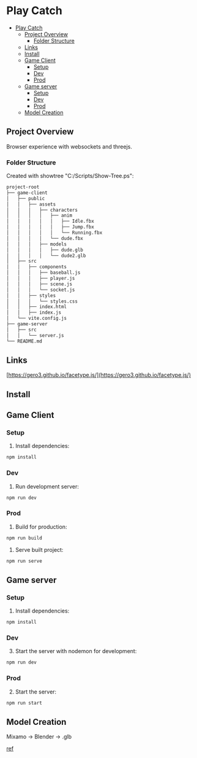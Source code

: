 # Play Catch

- [Play Catch](#play-catch)
  - [Project Overview](#project-overview)
    - [Folder Structure](#folder-structure)
  - [Links](#links)
  - [Install](#install)
  - [Game Client](#game-client)
    - [Setup](#setup)
    - [Dev](#dev)
    - [Prod](#prod)
  - [Game server](#game-server)
    - [Setup](#setup-1)
    - [Dev](#dev-1)
    - [Prod](#prod-1)
  - [Model Creation](#model-creation)


## Project Overview

Browser experience with websockets and threejs.

### Folder Structure

Created with showtree "C:/Scripts/Show-Tree.ps":

```sh
project-root
├── game-client
│   ├── public
│   │   ├── assets
│   │   │   ├── characters
│   │   │   │   ├── anim
│   │   │   │   │   ├── Idle.fbx
│   │   │   │   │   ├── Jump.fbx
│   │   │   │   │   └── Running.fbx
│   │   │   │   └── dude.fbx
│   │   │   ├── models
│   │   │   │   ├── dude.glb
│   │   │   │   └── dude2.glb
│   ├── src
│   │   ├── components
│   │   │   ├── baseball.js
│   │   │   ├── player.js
│   │   │   ├── scene.js
│   │   │   └── socket.js
│   │   ├── styles
│   │   │   └── styles.css
│   │   ├── index.html
│   │   ├── index.js
│   └── vite.config.js
├── game-server
│   ├── src
│   │   └── server.js
└── README.md

```
## Links

[https://gero3.github.io/facetype.js/](https://gero3.github.io/facetype.js/)

## Install

## Game Client

### Setup

1. Install dependencies:

```sh
npm install
```

### Dev

1. Run development server:

```sh
npm run dev
```

### Prod

1. Build for production:

```sh
npm run build
```

1. Serve built project:

```sh
npm run serve
```

## Game server

### Setup

1. Install dependencies:

```sh
npm install
```

### Dev

3. Start the server with nodemon for development:

```sh
npm run dev
```

### Prod

2. Start the server:

```sh
npm run start
```

## Model Creation

Mixamo -> Blender -> .glb

[ref](https://www.donmccurdy.com/2017/11/06/creating-animated-gltf-characters-with-mixamo-and-blender/)



